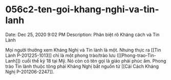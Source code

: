 # 056c2-ten-goi-khang-nghi-va-tin-lanh

Date: Dec 25, 2020 9:02 PM
Description: Phân biệt rõ Kháng cách và Tin Lành

Mọi người thường xem Kháng Nghị và Tin lành là một. Nhưng thực ra [[Tin Lành P-201225-1013]] chỉ là một phong trào/trào lưu ([[Phong-trao-Tin-Lanh]]) cuối thế kỷ 18 tại Mỹ. Nó còn có tên gọi là giáo phái phúc âm. Phong trào Tin lành thuộc tông phái Kháng Nghị bắt nguồn từ [[Cải Cách Kháng Nghị P-201206-2247]].